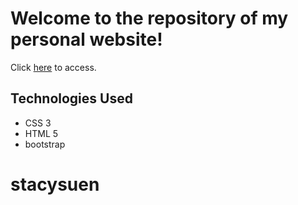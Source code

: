 # Welcome to the repository of my personal website!

Click [here](http://stacysuen.rocks) to access. 

## Technologies Used
- CSS 3
- HTML 5
- bootstrap

# stacysuen
